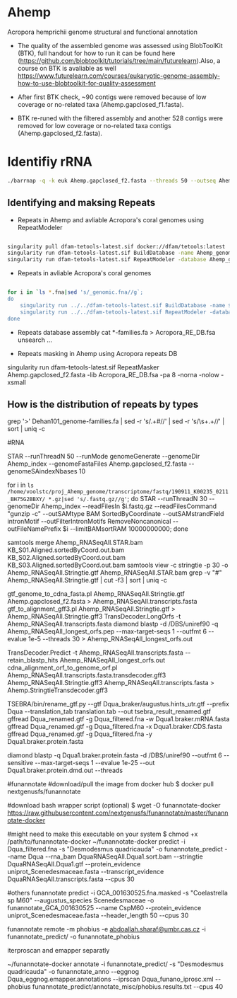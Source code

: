 # Ahemp
Acropora hemprichii genome structural and functional annotation
- The quality of the assembled genome was assessed using BlobToolKit (BTK), full handout for how to run it can be found here (https://github.com/blobtoolkit/tutorials/tree/main/futurelearn).Also, a course on BTK is avaliable as well https://www.futurelearn.com/courses/eukaryotic-genome-assembly-how-to-use-blobtoolkit-for-quality-assessment

- After first BTK check, ~90 contigs were removed because of low coverage or no-related taxa (Ahemp.gapclosed_f1.fasta).
- BTK re-runed with the filtered assembly and another 528 contigs were removed for low coverage or no-related taxa contigs (Ahemp.gapclosed_f2.fasta).

# Identifiy rRNA 

````bash
./barrnap -q -k euk Ahemp.gapclosed_f2.fasta --threads 50 --outseq Ahemp_rrna.fasta > Ahemp_rrna..gff 
````

## Identifying and maksing Repeats

- Repeats in Ahemp and avliable Acropora's coral genomes using RepeatModeler

````bash

singularity pull dfam-tetools-latest.sif docker://dfam/tetools:latest
singularity run dfam-tetools-latest.sif BuildDatabase -name Ahemp_genome Ahemp.gapclosed_f2.fasta
singularity run dfam-tetools-latest.sif RepeatModeler -database Ahemp_genome -LTRStruct -threads 40
````

- Repeats in avliable Acropora's coral genomes
````bash

for i in `ls *.fna|sed 's/_genomic.fna//g`;
do
    singularity run ../../dfam-tetools-latest.sif BuildDatabase -name $i ${i}_genomic.fna
    singularity run ../../dfam-tetools-latest.sif RepeatModeler -database $i -LTRStruct -threads 40;
done
````


- Repeats database assembly
cat *-families.fa > Acropora_RE_DB.fsa
unsearch ...

- Repeats masking in Ahemp using Acropora repeats DB
 
singularity run dfam-tetools-latest.sif RepeatMasker Ahemp.gapclosed_f2.fasta -lib Acropora_RE_DB.fsa -pa 8 -norna -nolow -xsmall

## How is the distribution of repeats by types

grep '>' Dehan101_genome-families.fa | sed -r 's/.+#//' | sed -r 's/\s+.+//' | sort | uniq -c


#RNA

STAR --runThreadN 50 --runMode genomeGenerate --genomeDir Ahemp_index --genomeFastaFiles
Ahemp.gapclosed_f2.fasta --genomeSAindexNbases 10

for i in `ls /home/voolstc/proj_Ahemp_genome/transcriptome/fastq/190911_K00235_0211_BH75G2BBXY/
*.gz|sed 's/.fastq.gz//g'`;
do
    STAR --runThreadN 30 --genomeDir Ahemp_index --readFilesIn $i.fastq.gz --readFilesCommand "gunzip -c" --outSAMtype  BAM SortedByCoordinate --outSAMstrandField intronMotif --outFilterIntronMotifs RemoveNoncanonical --outFileNamePrefix $i --limitBAMsortRAM 10000000000;
done

samtools merge Ahemp_RNASeqAll.STAR.bam KB_S01.Aligned.sortedByCoord.out.bam KB_S02.Aligned.sortedByCoord.out.bam KB_S03.Aligned.sortedByCoord.out.bam
samtools view -c
stringtie -p 30 -o Ahemp_RNASeqAll.Stringtie.gtf Ahemp_RNASeqAll.STAR.bam
grep -v "#" Ahemp_RNASeqAll.Stringtie.gtf  | cut -f3 | sort | uniq -c

gtf_genome_to_cdna_fasta.pl Ahemp_RNASeqAll.Stringtie.gtf Ahemp.gapclosed_f2.fasta > Ahemp_RNASeqAll.transcripts.fasta
gtf_to_alignment_gff3.pl Ahemp_RNASeqAll.Stringtie.gtf > Ahemp_RNASeqAll.Stringtie.gff3
TransDecoder.LongOrfs -t Ahemp_RNASeqAll.transcripts.fasta
diamond blastp -d /DBS/uniref90  -q Ahemp_RNASeqAll_longest_orfs.pep --max-target-seqs 1 --outfmt 6 --evalue 1e-5 --threads 30 > Ahemp_RNASeqAll_longest_orfs.out

TransDecoder.Predict -t Ahemp_RNASeqAll.transcripts.fasta --retain_blastp_hits Ahemp_RNASeqAll_longest_orfs.out
cdna_alignment_orf_to_genome_orf.pl Ahemp_RNASeqAll.transcripts.fasta.transdecoder.gff3 Ahemp_RNASeqAll.Stringtie.gff3 Ahemp_RNASeqAll.transcripts.fasta > Ahemp.StringtieTransdecoder.gff3


TSEBRA/bin/rename_gtf.py --gtf Dqua_braker/augustus.hints_utr.gtf --prefix Dqua --translation_tab translation.tab --out tsebra_result_renamed.gtf
gffread Dqua_renamed.gtf -g Dqua_filtered.fna -w Dqua1.braker.mRNA.fasta
gffread Dqua_renamed.gtf -g Dqua_filtered.fna -x Dqua1.braker.CDS.fasta
gffread Dqua_renamed.gtf -g Dqua_filtered.fna -y Dqua1.braker.protein.fasta

diamond blastp -q Dqua1.braker.protein.fasta -d /DBS/uniref90 --outfmt 6 --sensitive --max-target-seqs 1 --evalue 1e-25 --out Dqua1.braker.protein.dmd.out --threads


#funannotate
#download/pull the image from docker hub
$ docker pull nextgenusfs/funannotate

#download bash wrapper script (optional)
$ wget -O funannotate-docker https://raw.githubusercontent.com/nextgenusfs/funannotate/master/funannotate-docker

#might need to make this executable on your system
$ chmod +x /path/to/funannotate-docker
~/funannotate-docker predict -i Dqua_filtered.fna -s "Desmodesmus quadricauda" -o funannotate_predict --name Dqua --rna_bam DquaRNASeqAll.Dqua1.sort.bam --stringtie DquaRNASeqAll.Dqua1.gtf --protein_evidence uniprot_Scenedesmaceae.fasta --transcript_evidence DquaRNASeqAll.transcripts.fasta  --cpus 30

#others 
funannotate predict -i GCA_001630525.fna.masked -s "Coelastrella sp M60" --augustus_species Scenedesmaceae -o funannotate_GCA_001630525  --name CspM60 --protein_evidence uniprot_Scenedesmaceae.fasta --header_length 50 --cpus 30


funannotate remote -m phobius -e abdoallah.sharaf@umbr.cas.cz -i funannotate_predict/ -o funannotate_phobius

iterproscan and emapper separatly

~/funannotate-docker annotate -i funannotate_predict/ -s "Desmodesmus quadricauda" -o funannotate_anno   --eggnog  Dqua_eggnog.emapper.annotations --iprscan Dqua_funano_iprosc.xml --phobius funannotate_predict/annotate_misc/phobius.results.txt  --cpus 40

